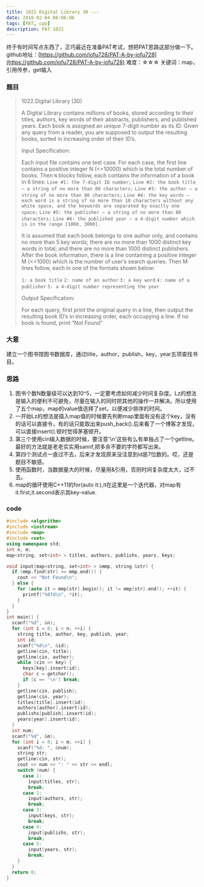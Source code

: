 ```yaml
---
title: 1022 Digital Library 30 ☆☆☆
date: 2018-02-04 06:06:06
tags: [PAT, cpp]
description: PAT 1022
---
```


终于有时间写点东西了，正巧最近在准备PAT考试，想把PAT思路这部分做一下。
github地址：[https://github.com/iofu728/PAT-A-by-iofu728](https://github.com/iofu728/PAT-A-by-iofu728)
难度：☆☆☆
关键词：map，引用传参，get输入
### 题目

> 1022.Digital Library (30)
>
> A Digital Library contains millions of books, stored according to their titles, authors, key words of their abstracts, publishers, and published years. Each book is assigned an unique 7-digit number as its ID. Given any query from a reader, you are supposed to output the resulting books, sorted in increasing order of their ID’s.
>
> Input Specification:
>
> Each input file contains one test case. For each case, the first line contains a positive integer N (<=10000) which is the total number of books. Then `N` blocks follow, each contains the information of a book in 6 lines:
> `Line #1: the 7-digit ID number;`
> `Line #2: the book title — a string of no more than 80 characters;`
> `Line #3: the author — a string of no more than 80 characters;`
> `Line #4: the key words — each word is a string of no more than 10 characters without any white space, and the keywords are separated by exactly one space;`
> `Line #5: the publisher — a string of no more than 80 characters;`
> `Line #6: the published year — a 4-digit number which is in the range [1000, 3000].`
>
> It is assumed that each book belongs to one author only, and contains no more than 5 key words; there are no more than 1000 distinct key words in total; and there are no more than 1000 distinct publishers.
> After the book information, there is a line containing a positive integer M (<=1000) which is the number of user’s search queries. Then M lines follow, each in one of the formats shown below:
>
> `1: a book title`
> `2: name of an author`
> `3: a key word`
> `4: name of a publisher`
> `5: a 4-digit number representing the year`
>
> Output Specification:
>
> For each query, first print the original query in a line, then output the resulting book ID’s in increasing order, each occupying a line. If no book is found, print “Not Found”

### 大意

建立一个图书馆图书数据库，通过title，author，publish，key，year五项查找书目。

### 思路

1. 图书个数N数量级可以达到10^5，一定要考虑如何减少时间复杂度。Lz的想法是输入的便利不可避免，尽量在输入的同时把其他的操作一并解决。所以使用了五个map，map的value值选择了set，以便减少排序的时间。
2. 一开始Lz的想法是插入map值的时候要先判断map里面有没有这个key，没有的话可以直接令，有的话只能取出来push_back().后来看了一个博客才发现，可以直接insert().顿时觉得茅塞顿开。
3. 第三个使用cin输入数据的时候，要注意'\n'这些有么有单独占了一个getline。最好的方法就是老老实实用sannf,把多余不要的字符都写出来。
4. 第四个测试点一直过不去，后来才发现原来没注意到id是7位数的。哎，还是题目不敏感。
5. 使用函数时，当数据量大的时候，尽量用&引用，否则时间复杂度太大，过不去。
6. map的循环使用C++11的for(auto it:),it在这里是一个迭代器，对map有it.first,it.second表示其key-value.

### code
```cpp
#include <algorithm>
#include <iostream>
#include <map>
#include <set>
using namespace std;
int n, m;
map<string, set<int> > titles, authors, publishs, years, keys;

void input(map<string, set<int> > &mmp, string &str) {
  if (mmp.find(str) == mmp.end()) {
    cout << "Not Found\n";
  } else {
    for (auto it = mmp[str].begin(); it != mmp[str].end(); ++it) {
      printf("%07d\n", *it);
    }
  }
}
int main() {
  scanf("%d", &n);
  for (int i = 0; i < n; ++i) {
    string title, author, key, publish, year;
    int id;
    scanf("%d\n", &id);
    getline(cin, title);
    getline(cin, author);
    while (cin >> key) {
      keys[key].insert(id);
      char c = getchar();
      if (c == '\n') break;
    }
    getline(cin, publish);
    getline(cin, year);
    titles[title].insert(id);
    authors[author].insert(id);
    publishs[publish].insert(id);
    years[year].insert(id);
  }
  int num;
  scanf("%d", &m);
  for (int i = 0; i < m; ++i) {
    scanf("%d: ", &num);
    string str;
    getline(cin, str);
    cout << num << ": " << str << endl;
    switch (num) {
      case 1:
        input(titles, str);
        break;
      case 2:
        input(authors, str);
        break;
      case 3:
        input(keys, str);
        break;
      case 4:
        input(publishs, str);
        break;
      case 5:
        input(years, str);
        break;
    }
  }
  return 0;
}

```
